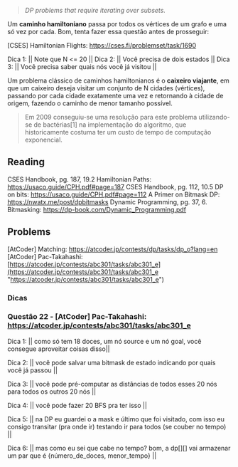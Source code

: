 > _DP problems that require iterating over subsets._

Um **caminho hamiltoniano** passa por todos os vértices de um grafo e uma só vez por cada. Bom, tenta fazer essa questão antes de prosseguir:

[CSES] Hamiltonian Flights: https://cses.fi/problemset/task/1690

Dica 1: || Note que N <= 20 ||
Dica 2: || Você precisa de dois estados ||
Dica 3: || Você precisa saber quais nós você já visitou ||

Um problema clássico de caminhos hamiltonianos é o **caixeiro viajante**, em que um caixeiro deseja visitar um conjunto de N cidades (vértices), passando por cada cidade exatamente uma vez e retornando à cidade de origem, fazendo o caminho de menor tamanho possível.

> Em 2009 conseguiu-se uma resolução para este problema utilizando-se de bactérias[1] na implementação do algoritmo, que historicamente costuma ter um custo de tempo de computação exponencial.

## Reading
CSES Handbook, pg. 187, 19.2 Hamiltonian Paths: https://usaco.guide/CPH.pdf#page=187
CSES Handbook, pg. 112, 10.5 DP on bits: https://usaco.guide/CPH.pdf#page=112
A Primer on Bitmask DP: https://nwatx.me/post/dpbitmasks
Dynamic Programming, pg. 37, 6. Bitmasking: https://dp-book.com/Dynamic_Programming.pdf

## Problems
[AtCoder] Matching: https://atcoder.jp/contests/dp/tasks/dp_o?lang=en
[AtCoder] Pac-Takahashi: [https://atcoder.jp/contests/abc301/tasks/abc301_e](https://atcoder.jp/contests/abc301/tasks/abc301_e "https://atcoder.jp/contests/abc301/tasks/abc301_e")

### Dicas
### Questão 22 - [AtCoder] Pac-Takahashi: https://atcoder.jp/contests/abc301/tasks/abc301_e

Dica 1: || como só tem 18 doces, um nó source e um nó goal, você consegue aproveitar coisas disso||

Dica 2: || você pode salvar uma bitmask de estado indicando por quais você já passou ||

Dica 3: || você pode pré-computar as distâncias de todos esses 20 nós para todos os outros 20 nós ||

Dica 4: || você pode fazer 20 BFS pra ter isso ||

Dica 5: || na DP eu guardei o a mask e último que foi visitado, com isso eu consigo transitar (pra onde ir) testando ir para todos (se couber no tempo) ||

Dica 6: || mas como eu sei que cabe no tempo? bom, a dp[][] vai armazenar um par que é {número_de_doces, menor_tempo} ||
